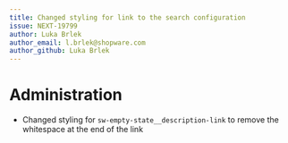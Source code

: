 ```yaml
---
title: Changed styling for link to the search configuration
issue: NEXT-19799
author: Luka Brlek
author_email: l.brlek@shopware.com
author_github: Luka Brlek
---
```

# Administration
* Changed styling for `sw-empty-state__description-link` to remove the whitespace at the end of the link